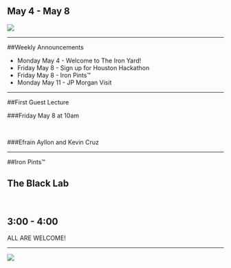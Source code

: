 
 ## May 4 - May 8
![](https://files.slack.com/files-pri/T03E0467C-F04EQCZMQ/tiiy-logo-500px-white.png)

----

##Weekly Announcements

- Monday May 4 - Welcome to The Iron Yard! <!-- .element: class="fragment" data-fragment-index="1" -->
- Friday May 8 - Sign up for Houston Hackathon <!-- .element: class="fragment" data-fragment-index="2" -->
- Friday May 8 - Iron Pints™ <!-- .element: class="fragment" data-fragment-index="3" -->
- Monday May 11 - JP Morgan Visit  <!-- .element: class="fragment" data-fragment-index="4" --> 




----

##First Guest Lecture

###Friday May 8 at 10am

<br>

###Efrain Ayllon and Kevin Cruz

----

##Iron Pints™ 

## The Black Lab 

<br>

## 3:00 - 4:00

ALL ARE WELCOME!

----

![](http://itsgr9.com/wp-content/uploads/2013/06/Albert-Einstein-1.jpg) <!--  -->
